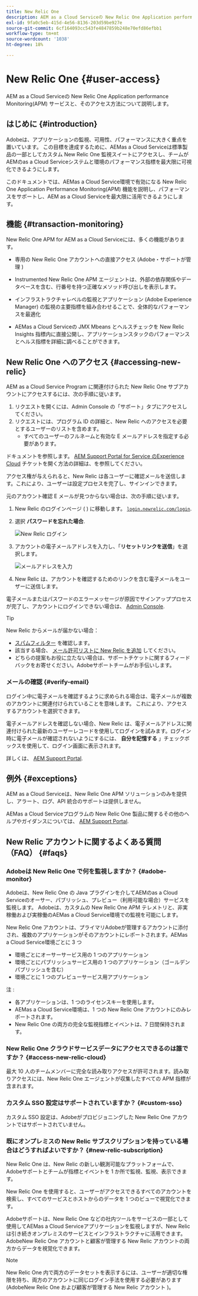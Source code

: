 ```yaml
---
title: New Relic One
description: AEM as a Cloud Serviceの New Relic One Application performance Monitoring(APM) サービスと、そのアクセス方法について説明します。
exl-id: 9fa0c5eb-415d-4e56-8136-203d59be927e
source-git-commit: 6cf164093cc543fe4847859b248e70efd86efbb1
workflow-type: tm+mt
source-wordcount: '1038'
ht-degree: 18%

---
```



# New Relic One {#user-access}

AEM as a Cloud Serviceの New Relic One Application performance Monitoring(APM) サービスと、そのアクセス方法について説明します。

## はじめに {#introduction}

Adobeは、アプリケーションの監視、可用性、パフォーマンスに大きく重点を置いています。 この目標を達成するために、AEMas a Cloud Serviceは標準製品の一部としてカスタム New Relic One 監視スイートにアクセスし、チームがAEMのas a Cloud Serviceシステムと環境のパフォーマンス指標を最大限に可視化できるようにします。

このドキュメントでは、AEMas a Cloud Service環境で有効になる New Relic One Application Performance Monitoring(APM) 機能を説明し、パフォーマンスをサポートし、AEM as a Cloud Serviceを最大限に活用できるようにします。

## 機能 {#transaction-monitoring}

New Relic One APM for AEM as a Cloud Serviceには、多くの機能があります。

* 専用の New Relic One アカウントへの直接アクセス (Adobe・サポートが管理 )

* Instrumented New Relic One APM エージェントは、外部の依存関係やデータベースを含む、行番号を持つ正確なメソッド呼び出しを表示します。

* インフラストラクチャレベルの監視とアプリケーション (Adobe Experience Manager) の監視の主要指標を組み合わせることで、全体的なパフォーマンスを最適化

* AEMas a Cloud Serviceの JMX Mbeans とヘルスチェックを New Relic Insights 指標内に直接公開し、アプリケーションスタックのパフォーマンスとヘルス指標を詳細に調べることができます。

## New Relic One へのアクセス {#accessing-new-relic}

AEM as a Cloud Service Program に関連付けられた New Relic One サブアカウントにアクセスするには、次の手順に従います。

1. リクエストを開くには、Admin Console の「サポート」タブにアクセスしてください。
1. リクエストには、プログラム ID の詳細と、New Relic へのアクセスを必要とするユーザーのリストを含めます。
   * すべてのユーザーのフルネームと有効な E メールアドレスを指定する必要があります。

ドキュメントを参照します。 [AEM Support Portal for Service のExperience Cloud](https://helpx.adobe.com/jp/enterprise/using/support-for-experience-cloud.html) チケットを開く方法の詳細は、を参照してください。

アクセス権が与えられると、New Relic は各ユーザーに確認メールを送信します。これにより、ユーザーは設定プロセスを完了し、サインインできます。

元のアカウント確認 E メールが見つからない場合は、次の手順に従います。

1. New Relic のログインページ ( ) に移動します。 [`login.newrelic.com/login`](https://login.newrelic.com/login).

1. 選択 **パスワードを忘れた場合**.

   ![New Relic ログイン](/help/implementing/cloud-manager/assets/new-relic/newrelic-1.png)

1. アカウントの電子メールアドレスを入力し、「**リセットリンクを送信**」を選択します。

   ![メールアドレスを入力](/help/implementing/cloud-manager/assets/new-relic/newrelic-2.png)

1. New Relic は、アカウントを確認するためのリンクを含む電子メールをユーザーに送信します。

電子メールまたはパスワードのエラーメッセージが原因でサインアッププロセスが完了し、アカウントにログインできない場合は、 [Admin Console](https://adminconsole.adobe.com/).

>[!TIP]
>
>New Relic からメールが届かない場合：
>
>* [スパムフィルター](https://docs.newrelic.com/docs/accounts/accounts-billing/account-setup/create-your-new-relic-account/) を確認します。
>* 該当する場合、 [メール許可リストに New Relic を追加](https://docs.newrelic.com/docs/accounts/accounts/account-maintenance/account-email-settings/#email-whitelist) してください。
>* どちらの提案もお役に立たない場合は、サポートチケットに関するフィードバックをお寄せください。Adobeサポートチームがお手伝いします。


### メールの確認 {#verify-email}

ログイン中に電子メールを確認するように求められる場合は、電子メールが複数のアカウントに関連付けられていることを意味します。 これにより、アクセスするアカウントを選択できます。

電子メールアドレスを確認しない場合、New Relic は、電子メールアドレスに関連付けられた最新のユーザーレコードを使用してログインを試みます。ログイン時に電子メールが確認されないようにするには、 **自分を記憶する** 」チェックボックスを使用して、ログイン画面に表示されます。

詳しくは、 [AEM Support Portal](https://helpx.adobe.com/enterprise/using/support-for-experience-cloud.html).

## 例外 {#exceptions}

AEM as a Cloud Serviceは、New Relic One APM ソリューションのみを提供し、アラート、ログ、API 統合のサポートは提供しません。

AEMas a Cloud Serviceプログラムの New Relic One 製品に関するその他のヘルプやガイダンスについては、 [AEM Support Portal](https://helpx.adobe.com/enterprise/using/support-for-experience-cloud.html).

## New Relic アカウントに関するよくある質問（FAQ） {#faqs}

### Adobeは New Relic One で何を監視しますか？ {#adobe-monitor}

Adobeは、New Relic One の Java プラグインを介してAEMのas a Cloud Serviceのオーサー、パブリッシュ、プレビュー（利用可能な場合）サービスを監視します。 Adobeは、カスタムの New Relic One APM テレメトリと、非実稼働および実稼働のAEMas a Cloud Service環境での監視を可能にします。

New Relic One アカウントは、プライマリAdobeが管理するアカウントに添付され、複数のアプリケーションがそのアカウントにレポートされます。AEMas a Cloud Service環境ごとに 3 つ

* 環境ごとにオーサーサービス用の 1 つのアプリケーション
* 環境ごとにパブリッシュサービス用の 1 つのアプリケーション（ゴールデンパブリッシュを含む）
* 環境ごとに 1 つのプレビューサービス用アプリケーション

注 :

* 各アプリケーションは、1 つのライセンスキーを使用します。
* AEMas a Cloud Service環境は、1 つの New Relic One アカウントにのみレポートされます。
* New Relic One の両方の完全な監視指標とイベントは、7 日間保持されます。

### New Relic One クラウドサービスデータにアクセスできるのは誰ですか？ {#access-new-relic-cloud}

最大 10 人のチームメンバーに完全な読み取りアクセスが許可されます。読み取りアクセスには、New Relic One エージェントが収集したすべての APM 指標が含まれます。

### カスタム SSO 設定はサポートされていますか？ {#custom-sso}

カスタム SSO 設定は、Adobeがプロビジョニングした New Relic One アカウントではサポートされていません。

### 既にオンプレミスの New Relic サブスクリプションを持っている場合はどうすればよいですか？ {#new-relic-subscription}

New Relic One は、New Relic の新しい観測可能なプラットフォームで、Adobeサポートとチームが指標とイベントを 1 か所で監視、監視、表示できます。

New Relic One を使用すると、ユーザーがアクセスできるすべてのアカウントを検索し、すべてのサービスとホストからのデータを 1 つのビューで視覚化できます。

Adobeサポートは、New Relic One などの社内ツールをサービスの一部として使用してAEMas a Cloud Serviceアプリケーションを監視しますが、New Relic は引き続きオンプレミスのサービスとインフラストラクチャに活用できます。 AdobeNew Relic One アカウントと顧客が管理する New Relic アカウントの両方からデータを視覚化できます。

>[!NOTE]
>
>New Relic One 内で両方のデータセットを表示するには、ユーザーが適切な権限を持ち、両方のアカウントに同じログイン手法を使用する必要があります (AdobeNew Relic One および顧客が管理する New Relic アカウント )。
